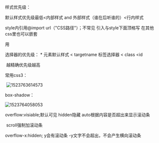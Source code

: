 样式优先级：

默认样式优先级最低<内部样式 and 外部样式（谁在后听谁的）<行内样式

style内引用@import url（"CSS路径"）；不常见 引入与style下面顶格写 在其他css里也可以嵌套

用 <link trel="stylesheet" href="">

选择器的优先级： 	 * 元素默认样式 < targetname 标签选择器 < class <id

​                     越精确优先级越高



常用css3：

​            ![1523763614573](C:\Users\ZLYRHW\AppData\Local\Temp\1523763614573.png)

box-shadow：

![1523764058053](C:\Users\ZLYRHW\AppData\Local\Temp\1523764058053.png)



overflow:visiable;默认可见                  hidden隐藏          auto根据内容是否超出来显示滚动条 

​              scroll强制加滚动条      

overflow-x:hidden; y会有滚动条   -y文字不会超出，不会产生横向滚动条